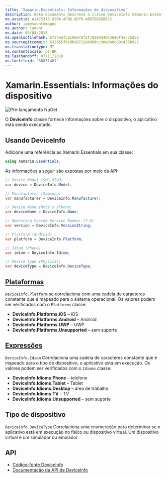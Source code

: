 ```yaml
---
title: 'Xamarin.Essentials: Informações do dispositivo'
description: Este documento descreve a classe DeviceInfo Xamarin.Essentials, que fornece informações sobre o dispositivo, o aplicativo está sendo executado.
ms.assetid: A1AC5373-926A-4FB6-8D7D-4B87EB8EB522
author: jamesmontemagno
ms.author: jamont
ms.date: 05/04/2018
ms.openlocfilehash: b7246afca19607ef2f70288d4643696f4ac35d52
ms.sourcegitcommit: 632955f8cdb80712abd8dcc30e046cb9c435b922
ms.translationtype: MT
ms.contentlocale: pt-BR
ms.lasthandoff: 07/11/2018
ms.locfileid: "38831481"
---
```

# <a name="xamarinessentials-device-information"></a>Xamarin.Essentials: Informações do dispositivo

![Pré-lançamento NuGet](~/media/shared/pre-release.png)

O **DeviceInfo** classe fornece informações sobre o dispositivo, o aplicativo está sendo executado.

## <a name="using-deviceinfo"></a>Usando DeviceInfo

Adicione uma referência ao Xamarin.Essentials em sua classe:

```csharp
using Xamarin.Essentials;
```

As informações a seguir são expostas por meio da API:

```csharp
// Device Model (SMG-950U)
var device = DeviceInfo.Model;

// Manufacturer (Samsung)
var manufacturer = DeviceInfo.Manufacturer;

// Device Name (Motz's iPhone)
var deviceName = DeviceInfo.Name;

// Operating System Version Number (7.0)
var version = DeviceInfo.VersionString;

// Platform (Android)
var platform = DeviceInfo.Platform;

// Idiom (Phone)
var idiom = DeviceInfo.Idiom;

// Device Type (Physical)
var deviceType = DeviceInfo.DeviceType;
```

## <a name="platformsxrefxamarinessentialsdeviceinfoplatforms"></a>[Plataformas](xref:Xamarin.Essentials.DeviceInfo.Platforms)

`DeviceInfo.Platform` se correlaciona com uma cadeia de caracteres constante que é mapeado para o sistema operacional. Os valores podem ser verificados com o `Platforms` classe:

- **DeviceInfo.Platforms.iOS** – iOS
- **DeviceInfo.Platforms.Android** – Android
- **DeviceInfo.Platforms.UWP** – UWP
- **DeviceInfo.Platforms.Unsupported** – sem suporte

## <a name="idiomsxrefxamarinessentialsdeviceinfoidioms"></a>[Expressões](xref:Xamarin.Essentials.DeviceInfo.Idioms)

`DeviceInfo.Idiom` Correlaciona uma cadeia de caracteres constante que é mapeado para o tipo de dispositivo, o aplicativo está em execução. Os valores podem ser verificados com o `Idioms` classe:

- **DeviceInfo.Idioms.Phone** – telefone
- **DeviceInfo.Idioms.Tablet** – Tablet
- **DeviceInfo.Idioms.Desktop** – área de trabalho
- **DeviceInfo.Idioms.TV** – TV
- **DeviceInfo.Idioms.Unsupported** – sem suporte

## <a name="device-type"></a>Tipo de dispositivo

`DeviceInfo.DeviceType` Correlaciona uma enumeração para determinar se o aplicativo está em execução no físico ou dispositivo virtual. Um dispositivo virtual é um simulador ou emulador.

## <a name="api"></a>API

- [Código-fonte DeviceInfo](https://github.com/xamarin/Essentials/tree/master/Xamarin.Essentials/DeviceInfo)
- [Documentação da API de DeviceInfo](xref:Xamarin.Essentials.DeviceInfo)
